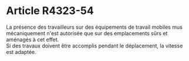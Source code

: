 # Article R4323-54

  
La présence des travailleurs sur des équipements de travail mobiles mus mécaniquement n'est autorisée que sur des emplacements sûrs et aménagés à cet effet.   
Si des travaux doivent être accomplis pendant le déplacement, la vitesse est adaptée.